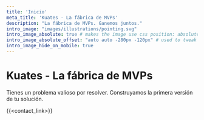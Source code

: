 ```yaml
---
title: 'Inicio'
meta_title: 'Kuates - La fábrica de MVPs'
description: "La fábrica de MVPs. Ganemos juntos."
intro_image: "images/illustrations/pointing.svg"
intro_image_absolute: true # makes the image use css position: absolute; so it looks "offset". It's a visual effect that might not always look good depending on the image you use.
intro_image_absolute_offset: "auto auto -280px -120px" # used to tweak the positioning of the absolute image if enabled above
intro_image_hide_on_mobile: true
---
```


# Kuates - La fábrica de MVPs

Tienes un problema valioso por resolver. Construyamos la primera versión de tu solución.

{{<contact_link>}}
